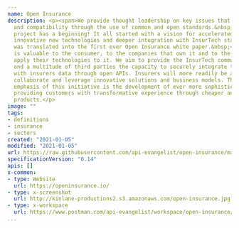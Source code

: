 ```yaml
---
name: Open Insurance
description: <p><span>We provide thought leadership on key issues that define interoperability
  and compatibility through the use of common and open standards.&nbsp;<span>Every
  project has a beginning! It all started with a vision for accelerated adoption of
  innovative new technologies and deeper integration with InsurTech startups which
  was translated into the first ever Open Insurance white paper.&nbsp;</span></span>Data
  is valuable to the consumer, to the companies that own it and to the firms that
  apply their technologies to it. We aim to provide the InsurTech community, developers
  and a multitude of third parties the capacity to securely integrate their applications
  with insurers data through open APIs. Insurers will more readily be able to experiment,
  collaborate and leverage innovative solutions and business models. The overarching
  emphasis of this initiative is the development of ever more sophisticated utilities
  providing customers with transformative experience through cheaper and highly accessible
  products.</p>
image: ""
tags:
- definitions
- insurance
- sectors
created: "2021-01-05"
modified: "2021-01-05"
url: https://raw.githubusercontent.com/api-evangelist/open-insurance/master/apis.json
specificationVersion: "0.14"
apis: []
x-common:
- type: Website
  url: https://openinsurance.io/
- type: x-screenshot
  url: http://kinlane-productions2.s3.amazonaws.com/open-insurance.jpg
- type: x-workspace
  url: https://www.postman.com/api-evangelist/workspace/open-insurance/overview
...
```

